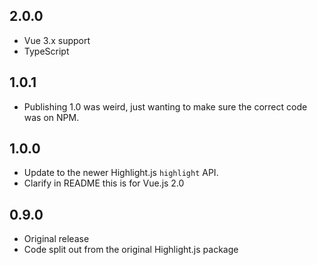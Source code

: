 ## 2.0.0

- Vue 3.x support
- TypeScript

## 1.0.1

- Publishing 1.0 was weird, just wanting to make sure the correct code was on NPM.

## 1.0.0

- Update to the newer Highlight.js `highlight` API.
- Clarify in README this is for Vue.js 2.0

## 0.9.0

- Original release
- Code split out from the original Highlight.js package